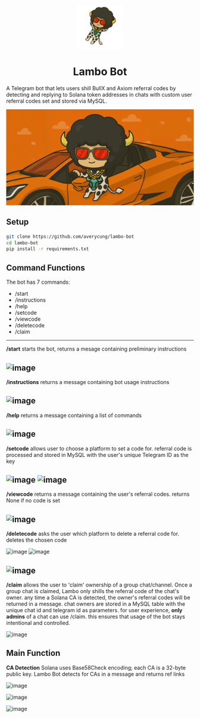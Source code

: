 <p align="center">
  <img src="assets/transparent.png" alt="Lambo Bot Icon" width="120"/>
</p>
<h1 align="center">Lambo Bot</h1>

A Telegram bot that lets users shill BullX and Axiom referral codes by detecting and replying to Solana token addresses in chats with custom user referral codes set and stored via MySQL.

<p align="center">
  <img src="assets/banner.jpeg" alt="Lambo Bot Icon" width="800"/>
</p>


## Setup

```bash
git clone https://github.com/averycung/lambo-bot
cd lambo-bot
pip install -r requirements.txt
```

## Command Functions
The bot has 7 commands:
* /start
* /instructions
* /help
* /setcode
* /viewcode
* /deletecode
* /claim
-------
**/start**
starts the bot, returns a mesage containing preliminary instructions

![image](https://github.com/user-attachments/assets/07ae470a-4716-4938-9b51-0dec74f0696c)
-------

**/instructions**
returns a message containing bot usage instructions

![image](https://github.com/user-attachments/assets/5bbd2eaa-26e6-48fd-a7d6-98cc61acd73c)
-------
**/help**
returns a message containing a list of commands

![image](https://github.com/user-attachments/assets/134c7a7e-ac7f-49d2-a38a-ea91364d258e)
-------
**/setcode**
allows user to choose a platform to set a code for. referral code is processed and stored in MySQL with the user's unique Telegram ID as the key

![image](https://github.com/user-attachments/assets/1fc2b4b1-fb5c-4b0b-811c-ba5b16ed7a85)
![image](https://github.com/user-attachments/assets/ffed676e-953b-4abb-8b4a-5c2c45ddaca8)
-------
**/viewcode**
returns a message containing the user's referral codes. returns None if no code is set

![image](https://github.com/user-attachments/assets/93fc7842-3a0f-4af2-9001-060889f6b2c2)
-------
**/deletecode**
asks the user which platform to delete a referral code for. deletes the chosen code

![image](https://github.com/user-attachments/assets/f13ae279-eea6-4ecc-a69d-1cc4246277df)
![image](https://github.com/user-attachments/assets/94fbee9b-c6e6-43bc-890d-b41f698b3b8d)

![image](https://github.com/user-attachments/assets/c7e682d2-9931-4611-8255-e10a4dd38e42)
-------
**/claim**
allows the user to 'claim' ownership of a group chat/channel. Once a group chat is claimed, Lambo only shills the referral code of the chat's owner. any time a Solana CA is detected, the owner's referral codes will be returned in a message.
chat owners are stored in a MySQL table with the unique chat id and telegram id as parameters. for user experience, **only admins** of a chat can use /claim. this ensures that usage of the bot stays intentional and controlled.

![image](https://github.com/user-attachments/assets/e7a94072-2bda-4717-ad33-3598c645290c)

## Main Function
**CA Detection**
Solana uses Base58Check encoding; each CA is a 32-byte public key. Lambo Bot detects for CAs in a message and returns ref links

![image](https://github.com/user-attachments/assets/0e1380a2-28fd-4b4a-ab43-4311830c365e)

![image](https://github.com/user-attachments/assets/d9e52597-8fc2-4d66-bcad-b64a02617d73)

![image](https://github.com/user-attachments/assets/679e6588-0593-4822-b8a1-72103d71fc8f)



